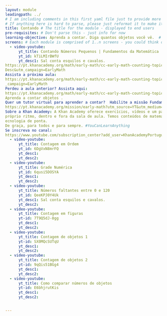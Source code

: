 ```yaml
---
layout: module
leadingpath: ../
# I am including comments in this first yaml file just to provide more context. Please don't parse the comments - just ignore them
# If anything here is hard to parse, please just reformat it to make it easy to parse!
title: Contando # The title for the module - displayed to end users
pre-requisites: # Don't parse this - just info for now
learning-objective: Aprenda a contar. Diga quantos objetos você vê.  # The learning objective is just for curriculum developers so they know the purpose of each course and how to test that it was successful
screens: # Each module is comprised of 1..n screens - you could think of them like slides in keynote containing an image, a video, a poll, or a quiz.
  - video-youtube:
      yt_title: Contando Números Pequenos | Fundamentos da Matemática | Khan Academy
      yt_id: kTiLMIrBWfU
      yt_desc1: Sal conta esquilos e cavalos.
https://pt.khanacademy.org/math/early-math/cc-early-math-counting-topic/cc-early-math-counting/e/counting-out-1-20-objects?utm_source=YT&utm_medium=
Desc&utm_campaign=EarlyMath
Assista a próxima aula:
https://pt.khanacademy.org/math/early-math/cc-early-math-counting-topic/cc-early-math-counting/v/counting-in-order?utm_source=YT&utm_medium=Desc&utm
_campaign=EarlyMath
Perdeu a aula anterior? Assista aqui:
https://pt.khanacademy.org/math/early-math/cc-early-math-counting-topic?utm_source=YT&utm_medium=Desc&utm_campaign=EarlyMath
Aprenda a contar objetos .
Quer um tutor virtual para aprender a contar?  Habilite a missão Fundamentos da Matemática na Khan Academy aqui:
https://pt.khanacademy.org/mission/early-math?utm_source=YT&utm_medium=Desc&utm_campaign=EarlyMath
Sobre a Khan Academy: A Khan Academy oferece exercícios, vídeos e um painel de aprendizado personalizado para ajudar estudantes a aprenderem no seu
próprio ritmo, dentro e fora da sala de aula. Temos conteúdos de matemática, ciências e programação, do jardim da infância ao ensino superior, com t
ecnologia de ponta.
De graça, para todos e para sempre. #YouCanLearnAnything
Se inscreva no canal:
https://www.youtube.com/subscription_center?add_user=KhanAcademyPortugues"
  - video-youtube:
      yt_title: Contagem em Ordem
      yt_id: 6DgVxN8mrFQ
      yt_desc1:
      yt_desc2:
  - video-youtube:
      yt_title: Grade Numérica
      yt_id: 6qusi5DOSYA
      yt_desc1:
      yt_desc2:
  - video-youtube:
      yt_title: Números faltantes entre 0 e 120
      yt_id: QeeKPJ0Y4Uk
      yt_desc1: Sal conta esquilos e cavalos.
      yt_desc2:
  - video-youtube:
      yt_title: Contagem em figuras
      yt-id: 7T9Q5dJ-8gg
      yt_desc1:
      yt_desc2:
  - video-youtube:
      yt_title: Contagem de objetos 1
      yt-id: SX0MQcSUTqU
      yt_desc1:
      yt_desc2:
  - video-youtube:
      yt_title: Contagem de objetos 2
      yt-id: 9qQis51BGg4  
      yt_desc1:
      yt_desc2:
  - video-youtube:
      yt_title: Como comparar números de objetos
      yt-id: E6bhjrutKis
      yt_desc1:
      yt_desc2:


---
```

